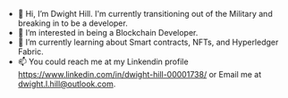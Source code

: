 - 👋 Hi, I’m Dwight Hill. I'm currently transitioning out of the Military and breaking in to be a developer.
- 👀 I’m interested in being a Blockchain Developer. 
- 🌱 I’m currently learning about Smart contracts, NFTs, and Hyperledger Fabric.
- 📫 You could reach me at my Linkendin profile https://www.linkedin.com/in/dwight-hill-00001738/ or Email me at dwight.l.hill@outlook.com.

<!---
Dee-Dev1738/Dee-Dev1738 is a ✨ special ✨ repository because its `README.md` (this file) appears on your GitHub profile.
You can click the Preview link to take a look at your changes.
--->
